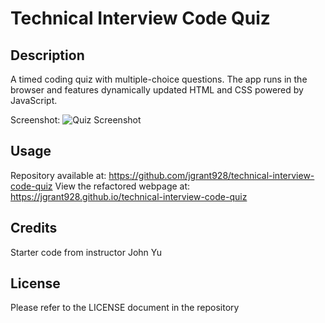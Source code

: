 
# Technical Interview Code Quiz

## Description

A timed coding quiz with multiple-choice questions. The app runs in the browser and features dynamically updated HTML and CSS powered by JavaScript.


Screenshot:
![Quiz Screenshot](https://user-images.githubusercontent.com/112264295/195231733-16b3eb10-25f8-4ab0-b1ef-72caabb8a68b.png)

## Usage

Repository available at: https://github.com/jgrant928/technical-interview-code-quiz
View the refactored webpage at: https://jgrant928.github.io/technical-interview-code-quiz

## Credits

Starter code from instructor John Yu

## License

Please refer to the LICENSE document in the repository
